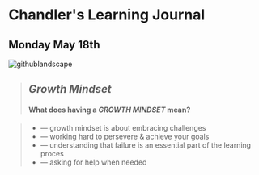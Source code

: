 # Chandler's Learning Journal

## Monday May 18th

![githublandscape](https://user-images.githubusercontent.com/65561871/82247136-c013f200-98fa-11ea-8aca-f4eb53fe50e4.jpg)

> ## *Growth Mindset*
> #### What does having a ***GROWTH MINDSET*** mean?

> - &mdash; growth mindset is about embracing challenges 
> - &mdash; working hard to persevere & achieve your goals
> - &mdash; understanding that failure is an essential part of the learning proces
> - &mdash; asking for help when needed


